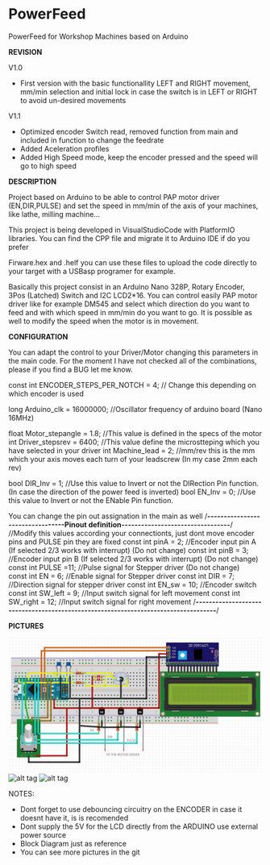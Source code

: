 # PowerFeed
PowerFeed for Workshop Machines based on Arduino

**REVISION**

V1.0 
- First version with the basic functionallity LEFT and RIGHT movement, mm/min selection and initial lock in case the switch is in LEFT or RIGHT to avoid un-desired movements

V1.1
- Optimized encoder Switch read, removed function from main and included in function to change the feedrate
- Added Aceleration profiles 
- Added High Speed mode, keep the encoder pressed and the speed will go to high speed

**DESCRIPTION**

Project based on Arduino to be able to control PAP motor driver (EN,DIR,PULSE) and set the speed in mm/min of the axis of your machines, like lathe, milling machine...

This project is being developed in VisualStudioCode with PlatformIO libraries. You can find the CPP file and migrate it to Arduino IDE if do you prefer

Firware.hex and .helf you can use these files to upload the code directly to your target with a USBasp programer for example. 

Basically this project consist in an Arduino Nano 328P, Rotary Encoder, 3Pos (Latched) Switch and I2C LCD2*16. You can control easily PAP motor driver like for example DM545 and select which direction do you want to feed and with which speed in mm/min do you want to go. It is possible as well to modify the speed when the motor is in movement. 


**CONFIGURATION**

You can adapt the control to your Driver/Motor changing this parameters in the main code. For the moment I have not checked all of the combinations, please if you find a BUG let me know. 

const int ENCODER_STEPS_PER_NOTCH = 4;  // Change this depending on which encoder is used

long Arduino_clk = 16000000;  //Oscillator frequency of arduino board (Nano 16MHz)

float Motor_stepangle = 1.8;  //This value is defined in the specs of the motor
int Driver_stepsrev = 6400;   //This value define the microstteping which you have selected in your driver
int Machine_lead  = 2;        //mm/rev this is the mm which your axis moves each turn of your leadscrew (In my case 2mm each rev)

bool DIR_Inv  = 1;    //Use this value to Invert or not the DIRection Pin function. (In case the direction of the power feed is inverted)
bool EN_Inv  = 0;     //Use this value to Invert or not the ENable Pin function.   

You can change the pin out assignation in the main as well
/**---------------------------------Pinout definition---------------------------------**/
//Modify this values according your connectionts, just dont move encoder pins and PULSE pin they are fixed
const int pinA = 2;         //Encoder input pin A (If selected 2/3 works with interrupt) (Do not change)
const int pinB = 3;         //Encoder input pin B (If selected 2/3 works with interrupt) (Do not change)
const int PULSE =11;        //Pulse signal for Stepper driver (Do not change)    
const int EN = 6;           //Enable signal for Stepper driver
const int DIR = 7;          //Direction signal for stepper driver
const int EN_sw = 10;       //Encoder switch
const int SW_left = 9;      //Input switch signal for left movement
const int SW_right = 12;    //Input switch signal for right movement
/**-----------------------------------------------------------------------------------**/

**PICTURES**

![alt tag](https://github.com/CarlosRodriguezF/PowerFeed/blob/main/BlockDiagramU.JPG?raw=true)
![alt tag](https://github.com/CarlosRodriguezF/PowerFeed/blob/main/P1070544.JPG?raw=true)
![alt tag](https://github.com/CarlosRodriguezF/PowerFeed/blob/main/P1070557.JPG?raw=true)


NOTES:
- Dont forget to use debouncing circuitry on the ENCODER in case it doesnt have it, is is recomended
- Dont supply the 5V for the LCD directly from the ARDUINO use external power source
- Block Diagram just as reference
- You can see more pictures in the git
